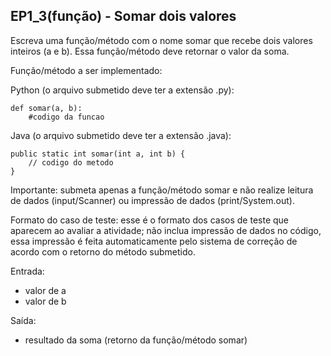 ## EP1_3(função) - Somar dois valores

Escreva uma função/método com o nome somar que recebe dois valores inteiros (a e b). Essa função/método deve retornar o valor da soma.

Função/método a ser implementado:

Python (o arquivo submetido deve ter a extensão .py):
```
def somar(a, b):
    #codigo da funcao
```
Java (o arquivo submetido deve ter a extensão .java):
```
public static int somar(int a, int b) {
    // codigo do metodo
}
```

Importante: submeta apenas a função/método somar e não realize leitura de dados (input/Scanner) ou impressão de dados (print/System.out).



Formato do caso de teste: esse é o formato dos casos de teste que aparecem ao avaliar a atividade; não inclua impressão de dados no código, essa impressão é feita automaticamente pelo sistema de correção de acordo com o retorno do método submetido.

Entrada:
- valor de a
- valor de b

Saída:
- resultado da soma (retorno da função/método somar)
